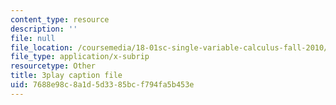 ```yaml
---
content_type: resource
description: ''
file: null
file_location: /coursemedia/18-01sc-single-variable-calculus-fall-2010/7688e98c8a1d5d3385bcf794fa5b453e_BSAA0akmPEU.vtt
file_type: application/x-subrip
resourcetype: Other
title: 3play caption file
uid: 7688e98c-8a1d-5d33-85bc-f794fa5b453e
---
```

